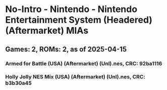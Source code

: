 # No-Intro - Nintendo - Nintendo Entertainment System (Headered) (Aftermarket) MIAs
## Games: 2, ROMs: 2, as of 2025-04-15

### Armed for Battle (USA) (Aftermarket) (Unl).nes, CRC: 92ba1116
### Holly Jolly NES Mix (USA) (Aftermarket) (Unl).nes, CRC: b3b30a45
